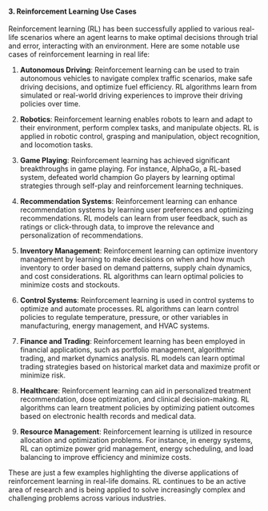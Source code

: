 #### 3. Reinforcement Learning Use Cases

Reinforcement learning (RL) has been successfully applied to various real-life scenarios where an agent learns to make optimal decisions through trial and error, interacting with an environment. Here are some notable use cases of reinforcement learning in real life:

1. **Autonomous Driving**: Reinforcement learning can be used to train autonomous vehicles to navigate complex traffic scenarios, make safe driving decisions, and optimize fuel efficiency. RL algorithms learn from simulated or real-world driving experiences to improve their driving policies over time.

2. **Robotics**: Reinforcement learning enables robots to learn and adapt to their environment, perform complex tasks, and manipulate objects. RL is applied in robotic control, grasping and manipulation, object recognition, and locomotion tasks.

3. **Game Playing**: Reinforcement learning has achieved significant breakthroughs in game playing. For instance, AlphaGo, a RL-based system, defeated world champion Go players by learning optimal strategies through self-play and reinforcement learning techniques.

4. **Recommendation Systems**: Reinforcement learning can enhance recommendation systems by learning user preferences and optimizing recommendations. RL models can learn from user feedback, such as ratings or click-through data, to improve the relevance and personalization of recommendations.

5. **Inventory Management**: Reinforcement learning can optimize inventory management by learning to make decisions on when and how much inventory to order based on demand patterns, supply chain dynamics, and cost considerations. RL algorithms can learn optimal policies to minimize costs and stockouts.

6. **Control Systems**: Reinforcement learning is used in control systems to optimize and automate processes. RL algorithms can learn control policies to regulate temperature, pressure, or other variables in manufacturing, energy management, and HVAC systems.

7. **Finance and Trading**: Reinforcement learning has been employed in financial applications, such as portfolio management, algorithmic trading, and market dynamics analysis. RL models can learn optimal trading strategies based on historical market data and maximize profit or minimize risk.

8. **Healthcare**: Reinforcement learning can aid in personalized treatment recommendation, dose optimization, and clinical decision-making. RL algorithms can learn treatment policies by optimizing patient outcomes based on electronic health records and medical data.

9. **Resource Management**: Reinforcement learning is utilized in resource allocation and optimization problems. For instance, in energy systems, RL can optimize power grid management, energy scheduling, and load balancing to improve efficiency and minimize costs.

These are just a few examples highlighting the diverse applications of reinforcement learning in real-life domains. RL continues to be an active area of research and is being applied to solve increasingly complex and challenging problems across various industries.
